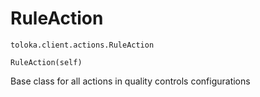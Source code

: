 # RuleAction
`toloka.client.actions.RuleAction`

```
RuleAction(self)
```

Base class for all actions in quality controls configurations

